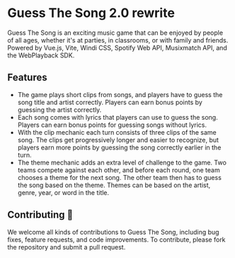# Guess The Song 2.0 rewrite

Guess The Song is an exciting music game that can be enjoyed by people of all ages, whether it's at parties, in classrooms, or with family and friends. Powered by Vue.js, Vite, Windi CSS, Spotify Web API, Musixmatch API, and the WebPlayback SDK.

## Features

- The game plays short clips from songs, and players have to guess the song title and artist correctly. Players can earn bonus points by guessing the artist correctly.
- Each song comes with lyrics that players can use to guess the song. Players can earn bonus points for guessing songs without lyrics.
- With the clip mechanic each turn consists of three clips of the same song. The clips get progressively longer and easier to recognize, but players earn more points by guessing the song correctly earlier in the turn.
- The theme mechanic adds an extra level of challenge to the game. Two teams compete against each other, and before each round, one team chooses a theme for the next song. The other team then has to guess the song based on the theme. Themes can be based on the artist, genre, year, or word in the title.

## Contributing 🤗

We welcome all kinds of contributions to Guess The Song, including bug fixes, feature requests, and code improvements. To contribute, please fork the repository and submit a pull request.
